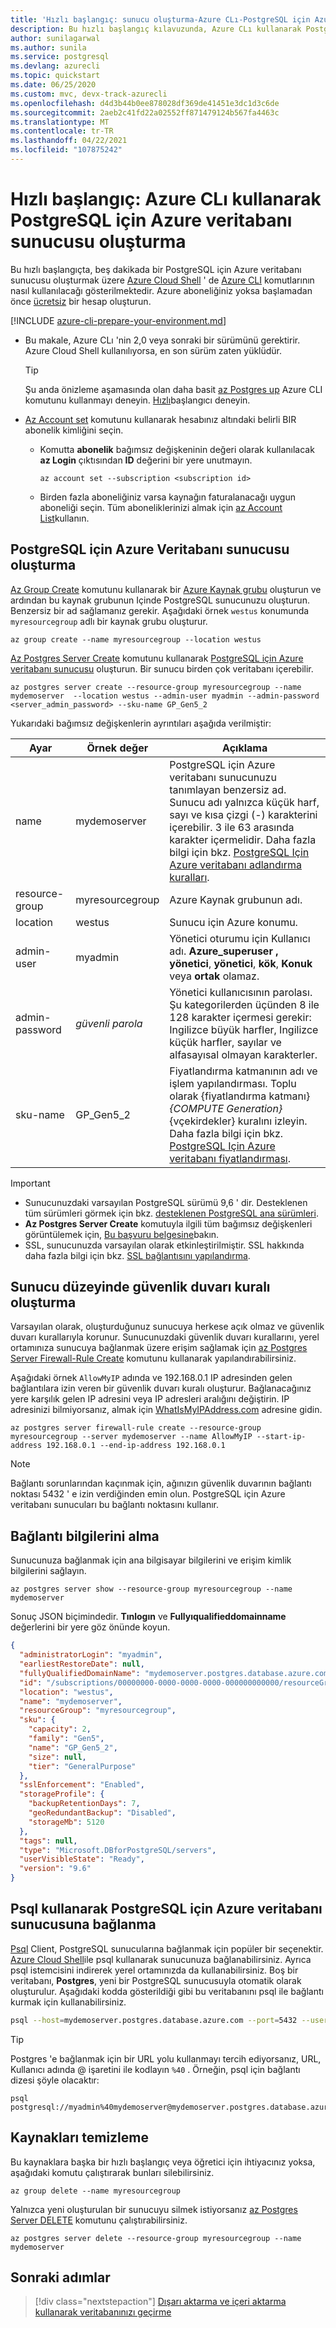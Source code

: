 ```yaml
---
title: 'Hızlı başlangıç: sunucu oluşturma-Azure CLı-PostgreSQL için Azure veritabanı-tek sunucu'
description: Bu hızlı başlangıç kılavuzunda, Azure CLı kullanarak PostgreSQL için Azure veritabanı sunucusu oluşturacaksınız.
author: sunilagarwal
ms.author: sunila
ms.service: postgresql
ms.devlang: azurecli
ms.topic: quickstart
ms.date: 06/25/2020
ms.custom: mvc, devx-track-azurecli
ms.openlocfilehash: d4d3b44b0ee878028df369de41451e3dc1d3c6de
ms.sourcegitcommit: 2aeb2c41fd22a02552ff871479124b567fa4463c
ms.translationtype: MT
ms.contentlocale: tr-TR
ms.lasthandoff: 04/22/2021
ms.locfileid: "107875242"
---
```

# <a name="quickstart-create-an-azure-database-for-postgresql-server-by-using-the-azure-cli"></a>Hızlı başlangıç: Azure CLı kullanarak PostgreSQL için Azure veritabanı sunucusu oluşturma

Bu hızlı başlangıçta, beş dakikada bir PostgreSQL için Azure veritabanı sunucusu oluşturmak üzere [Azure Cloud Shell](https://shell.azure.com) ' de [Azure CLI](/cli/azure/get-started-with-azure-cli) komutlarının nasıl kullanılacağı gösterilmektedir. Azure aboneliğiniz yoksa başlamadan önce [ücretsiz](https://azure.microsoft.com/free/) bir hesap oluşturun.

[!INCLUDE [azure-cli-prepare-your-environment.md](../../includes/azure-cli-prepare-your-environment.md)]

- Bu makale, Azure CLı 'nin 2,0 veya sonraki bir sürümünü gerektirir. Azure Cloud Shell kullanılıyorsa, en son sürüm zaten yüklüdür.

    > [!TIP]
    >  Şu anda önizleme aşamasında olan daha basit [az Postgres up](/cli/azure/postgres#az_postgres_up) Azure CLI komutunu kullanmayı deneyin. [Hızlı](./quickstart-create-server-up-azure-cli.md)başlangıcı deneyin.

- [Az Account set](/cli/azure/account) komutunu kullanarak hesabınız altındaki belirli BIR abonelik kimliğini seçin.

    - Komutta **abonelik** bağımsız değişkeninin değeri olarak kullanılacak **az Login** çıktısından **ID** değerini bir yere unutmayın. 

        ```azurecli
        az account set --subscription <subscription id>
        ```

    - Birden fazla aboneliğiniz varsa kaynağın faturalanacağı uygun aboneliği seçin. Tüm aboneliklerinizi almak için [az Account List](/cli/azure/account#az_account_list)kullanın.

## <a name="create-an-azure-database-for-postgresql-server"></a>PostgreSQL için Azure Veritabanı sunucusu oluşturma

[Az Group Create](/cli/azure/group#az_group_create) komutunu kullanarak bir [Azure Kaynak grubu](../azure-resource-manager/management/overview.md) oluşturun ve ardından bu kaynak grubunun Içinde PostgreSQL sunucunuzu oluşturun. Benzersiz bir ad sağlamanız gerekir. Aşağıdaki örnek `westus` konumunda `myresourcegroup` adlı bir kaynak grubu oluşturur.

```azurecli-interactive
az group create --name myresourcegroup --location westus
```

[Az Postgres Server Create](/cli/azure/postgres/server) komutunu kullanarak [PostgreSQL için Azure veritabanı sunucusu](overview.md) oluşturun. Bir sunucu birden çok veritabanı içerebilir.

```azurecli-interactive
az postgres server create --resource-group myresourcegroup --name mydemoserver  --location westus --admin-user myadmin --admin-password <server_admin_password> --sku-name GP_Gen5_2 
```
Yukarıdaki bağımsız değişkenlerin ayrıntıları aşağıda verilmiştir: 

**Ayar** | **Örnek değer** | **Açıklama**
---|---|---
name | mydemoserver | PostgreSQL için Azure veritabanı sunucunuzu tanımlayan benzersiz ad. Sunucu adı yalnızca küçük harf, sayı ve kısa çizgi (-) karakterini içerebilir. 3 ile 63 arasında karakter içermelidir. Daha fazla bilgi için bkz. [PostgreSQL Için Azure veritabanı adlandırma kuralları](../azure-resource-manager/management/resource-name-rules.md#microsoftdbforpostgresql).
resource-group | myresourcegroup | Azure Kaynak grubunun adı.
location | westus | Sunucu için Azure konumu.
admin-user | myadmin | Yönetici oturumu için Kullanıcı adı. **Azure_superuser** **, yönetici**, **yönetici**, **kök**, **Konuk** veya **ortak** olamaz.
admin-password | *güvenli parola* | Yönetici kullanıcısının parolası. Şu kategorilerden üçünden 8 ile 128 karakter içermesi gerekir: Ingilizce büyük harfler, Ingilizce küçük harfler, sayılar ve alfasayısal olmayan karakterler.
sku-name|GP_Gen5_2| Fiyatlandırma katmanının adı ve işlem yapılandırması. Toplu olarak {fiyatlandırma katmanı}_{COMPUTE Generation}_{vçekirdekler} kuralını izleyin. Daha fazla bilgi için bkz. [PostgreSQL Için Azure veritabanı fiyatlandırması](https://azure.microsoft.com/pricing/details/postgresql/server/).

>[!IMPORTANT] 
>- Sunucunuzdaki varsayılan PostgreSQL sürümü 9,6 ' dir. Desteklenen tüm sürümleri görmek için bkz. [desteklenen PostgreSQL ana sürümleri](./concepts-supported-versions.md).
>- **Az Postgres Server Create** komutuyla ilgili tüm bağımsız değişkenleri görüntülemek için, [Bu başvuru belgesine](/cli/azure/postgres/server#az_postgres_server_create)bakın.
>- SSL, sunucunuzda varsayılan olarak etkinleştirilmiştir. SSL hakkında daha fazla bilgi için bkz. [SSL bağlantısını yapılandırma](./concepts-ssl-connection-security.md).

## <a name="configure-a-server-level-firewall-rule"></a>Sunucu düzeyinde güvenlik duvarı kuralı oluşturma 
Varsayılan olarak, oluşturduğunuz sunucuya herkese açık olmaz ve güvenlik duvarı kurallarıyla korunur. Sunucunuzdaki güvenlik duvarı kurallarını, yerel ortamınıza sunucuya bağlanmak üzere erişim sağlamak için [az Postgres Server Firewall-Rule Create](/cli/azure/postgres/server/firewall-rule) komutunu kullanarak yapılandırabilirsiniz. 

Aşağıdaki örnek `AllowMyIP` adında ve 192.168.0.1 IP adresinden gelen bağlantılara izin veren bir güvenlik duvarı kuralı oluşturur. Bağlanacağınız yere karşılık gelen IP adresini veya IP adresleri aralığını değiştirin. IP adresinizi bilmiyorsanız, almak için [WhatIsMyIPAddress.com](https://whatismyipaddress.com/) adresine gidin.


```azurecli-interactive
az postgres server firewall-rule create --resource-group myresourcegroup --server mydemoserver --name AllowMyIP --start-ip-address 192.168.0.1 --end-ip-address 192.168.0.1
```

> [!NOTE]
> Bağlantı sorunlarından kaçınmak için, ağınızın güvenlik duvarının bağlantı noktası 5432 ' e izin verdiğinden emin olun. PostgreSQL için Azure veritabanı sunucuları bu bağlantı noktasını kullanır. 

## <a name="get-the-connection-information"></a>Bağlantı bilgilerini alma

Sunucunuza bağlanmak için ana bilgisayar bilgilerini ve erişim kimlik bilgilerini sağlayın.

```azurecli-interactive
az postgres server show --resource-group myresourcegroup --name mydemoserver
```

Sonuç JSON biçimindedir. **Tınlogın** ve **Fullyıqualifieddomainname** değerlerini bir yere göz önünde koyun.

```json
{
  "administratorLogin": "myadmin",
  "earliestRestoreDate": null,
  "fullyQualifiedDomainName": "mydemoserver.postgres.database.azure.com",
  "id": "/subscriptions/00000000-0000-0000-0000-000000000000/resourceGroups/myresourcegroup/providers/Microsoft.DBforPostgreSQL/servers/mydemoserver",
  "location": "westus",
  "name": "mydemoserver",
  "resourceGroup": "myresourcegroup",
  "sku": {
    "capacity": 2,
    "family": "Gen5",
    "name": "GP_Gen5_2",
    "size": null,
    "tier": "GeneralPurpose"
  },
  "sslEnforcement": "Enabled",
  "storageProfile": {
    "backupRetentionDays": 7,
    "geoRedundantBackup": "Disabled",
    "storageMb": 5120
  },
  "tags": null,
  "type": "Microsoft.DBforPostgreSQL/servers",
  "userVisibleState": "Ready",
  "version": "9.6"
}
```

## <a name="connect-to-the-azure-database-for-postgresql-server-by-using-psql"></a>Psql kullanarak PostgreSQL için Azure veritabanı sunucusuna bağlanma
[Psql](https://www.postgresql.org/docs/current/static/app-psql.html) Client, PostgreSQL sunucularına bağlanmak için popüler bir seçenektir. [Azure Cloud Shell](../cloud-shell/overview.md)ile psql kullanarak sunucunuza bağlanabilirsiniz. Ayrıca psql istemcisini indirerek yerel ortamınızda da kullanabilirsiniz. Boş bir veritabanı, **Postgres**, yeni bir PostgreSQL sunucusuyla otomatik olarak oluşturulur. Aşağıdaki kodda gösterildiği gibi bu veritabanını psql ile bağlantı kurmak için kullanabilirsiniz. 

   ```bash
 psql --host=mydemoserver.postgres.database.azure.com --port=5432 --username=myadmin@mydemoserver --dbname=postgres
   ```

> [!TIP]
> Postgres 'e bağlanmak için bir URL yolu kullanmayı tercih ediyorsanız, URL, Kullanıcı adında @ işaretini ile kodlayın `%40` . Örneğin, psql için bağlantı dizesi şöyle olacaktır:
>
> ```
> psql postgresql://myadmin%40mydemoserver@mydemoserver.postgres.database.azure.com:5432/postgres
> ```


## <a name="clean-up-resources"></a>Kaynakları temizleme
Bu kaynaklara başka bir hızlı başlangıç veya öğretici için ihtiyacınız yoksa, aşağıdaki komutu çalıştırarak bunları silebilirsiniz. 

```azurecli-interactive
az group delete --name myresourcegroup
```

Yalnızca yeni oluşturulan bir sunucuyu silmek istiyorsanız [az Postgres Server DELETE](/cli/azure/postgres/server) komutunu çalıştırabilirsiniz.

```azurecli-interactive
az postgres server delete --resource-group myresourcegroup --name mydemoserver
```

## <a name="next-steps"></a>Sonraki adımlar
> [!div class="nextstepaction"]
> [Dışarı aktarma ve içeri aktarma kullanarak veritabanınızı geçirme](./howto-migrate-using-export-and-import.md)
